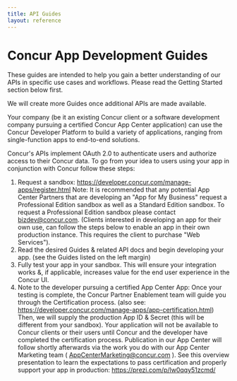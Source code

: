 ```yaml
---
title: API Guides
layout: reference
---
```


# Concur App Development Guides

These guides are intended to help you gain a better understanding of our APIs in specific use cases and workflows. Please read the Getting Started section below first.  

We will create more Guides once additional APIs are made available.

Your company (be it an existing Concur client or a software development company pursuing a certified Concur App Center application) can use the Concur Developer Platform to build a variety of applications, ranging from single-function apps to end-to-end solutions.  

Concur's APIs implement OAuth 2.0 to authenticate users and authorize access to their Concur data. To go from your idea to users using your app in conjunction with Concur follow these steps:

1. Request a sandbox:  https://developer.concur.com/manage-apps/register.html  Note:  It is recommended that any potential App Center Partners that are developing an "App for My Business" request a Professional Edition sandbox as well as a Standard Edition sandbox. To request a Professional Edition sandbox please contact bizdev@concur.com.  (Clients interested in developing an app for their own use, can follow the steps below to enable an app in their own production instance. This requires the client to purchase "Web Services").
2. Read the desired Guides & related API docs and begin developing your app.  (see the Guides listed on the left margin)
3. Fully test your app in your sandbox.  This will ensure your integration works &, if applicable, increases value for the end user experience in the Concur UI.
4. Note to the developer pursuing a certified App Center App: Once your testing is complete, the Concur Partner Enablement team will guide you through the Certification process. (also see: https://developer.concur.com/manage-apps/app-certification.html)  Then, we will supply the production App ID & Secret (this will be different from your sandbox). Your application will not be available to Concur clients or their users until Concur and the developer have completed the certification process.  Publication in our App Center will follow shortly afterwards via the work you do with our App Center Marketing team ( AppCenterMarketing@concur.com ).  See this overview presentation to learn the expectations to pass certification and properly support your app in production: https://prezi.com/p/lw0qqy51zcmd/
